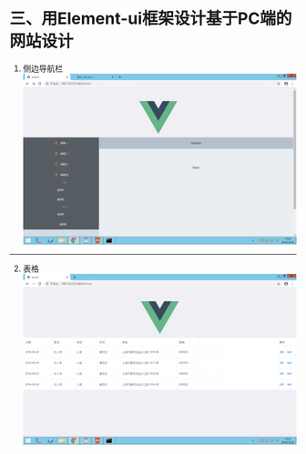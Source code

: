 # 三、用Element-ui框架设计基于PC端的网站设计
1. 侧边导航栏
![侧边导航栏](https://github.com/Luojiachunaaa/frontend/blob/master/images/%E7%AC%AC%E4%BA%8C%E9%A2%98:%E4%B8%89(1).png)
---
2. 表格
![表格](https://github.com/Luojiachunaaa/frontend/blob/master/images/%E7%AC%AC%E4%BA%8C%E9%A2%98:%E4%B8%89(2).png)
